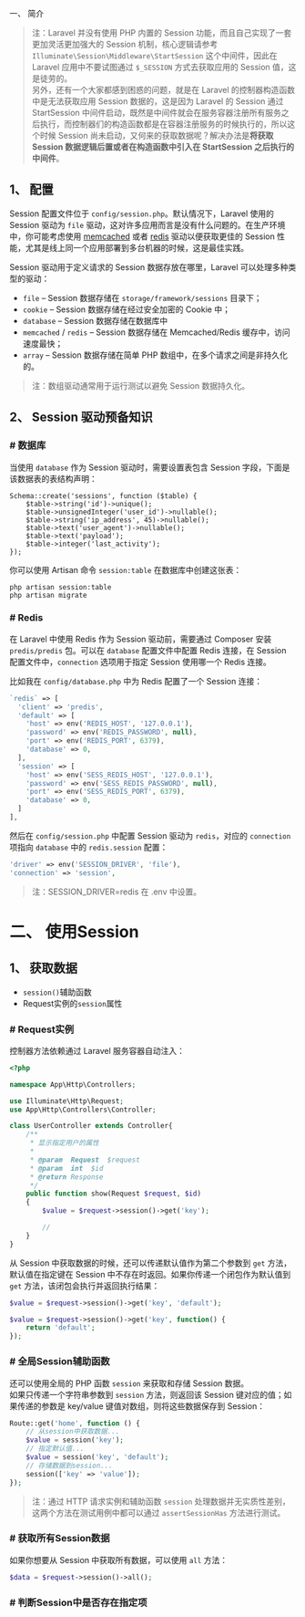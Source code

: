 一、 简介
>注：Laravel 并没有使用 PHP 内置的 Session 功能，而且自己实现了一套更加灵活更加强大的 Session 机制，核心逻辑请参考 `Illuminate\Session\Middleware\StartSession` 这个中间件，因此在 Laravel 应用中不要试图通过 `$_SESSION` 方式去获取应用的 Session 值，这是徒劳的。  
另外，还有一个大家都感到困惑的问题，就是在 Laravel 的控制器构造函数中是无法获取应用 Session 数据的，这是因为 Laravel 的 Session 通过 StartSession 中间件启动，既然是中间件就会在服务容器注册所有服务之后执行，而控制器们的构造函数都是在容器注册服务的时候执行的，所以这个时候 Session 尚未启动，又何来的获取数据呢？解决办法是**将获取 Session 数据逻辑后置或者在构造函数中引入在 StartSession 之后执行的中间件**。  

## 1、 配置
Session 配置文件位于 `config/session.php`。默认情况下，Laravel 使用的 Session 驱动为 `file` 驱动，这对许多应用而言是没有什么问题的。在生产环境中，你可能考虑使用 [memcached](https://memcached.org/) 或者 [redis](https://redis.io/) 驱动以便获取更佳的 Session 性能，尤其是线上同一个应用部署到多台机器的时候，这是最佳实践。  

Session 驱动用于定义请求的 Session 数据存放在哪里，Laravel 可以处理多种类型的驱动：  

* `file` – Session 数据存储在 `storage/framework/sessions` 目录下；
* `cookie` – Session 数据存储在经过安全加密的 Cookie 中；
* `database` – Session 数据存储在数据库中
* `memcached` / `redis` – Session 数据存储在 Memcached/Redis 缓存中，访问速度最快；
* `array` – Session 数据存储在简单 PHP 数组中，在多个请求之间是非持久化的。

>注：数组驱动通常用于运行测试以避免 Session 数据持久化。  


## 2、 Session 驱动预备知识
### \# 数据库
当使用 `database` 作为 Session 驱动时，需要设置表包含 Session 字段，下面是该数据表的表结构声明：  
```
Schema::create('sessions', function ($table) {
    $table->string('id')->unique();
    $table->unsignedInteger('user_id')->nullable();
    $table->string('ip_address', 45)->nullable();
    $table->text('user_agent')->nullable();
    $table->text('payload');
    $table->integer('last_activity');
});
```
你可以使用 Artisan 命令 `session:table` 在数据库中创建这张表：  
```
php artisan session:table
php artisan migrate
```

### \# Redis
在 Laravel 中使用 Redis 作为 Session 驱动前，需要通过 Composer 安装 `predis/predis` 包。可以在 `database` 配置文件中配置 Redis 连接，在 Session 配置文件中，`connection` 选项用于指定 Session 使用哪一个 Redis 连接。  

比如我在 `config/database.php` 中为 Redis 配置了一个 Session 连接：  
```php
`redis` => [
  'client' => 'predis',
  'default' => [
    'host' => env('REDIS_HOST', '127.0.0.1'),
    'password' => env('REDIS_PASSWORD', null),
    'port' => env('REDIS_PORT', 6379),
    'database' => 0,
  ],
  'session' => [
    'host' => env('SESS_REDIS_HOST', '127.0.0.1'),
    'password' => env('SESS_REDIS_PASSWORD', null),
    'port' => env('SESS_REDIS_PORT', 6379),
    'database' => 0,
  ]
],
```
然后在 `config/session.php` 中配置 Session 驱动为 `redis`，对应的 `connection` 项指向 `database` 中的 `redis.session` 配置：  
```php
'driver' => env('SESSION_DRIVER', 'file'),
'connection' => 'session',
```
>注：SESSION_DRIVER=redis 在 .env 中设置。  




# 二、 使用Session
## 1、 获取数据
* `session()`辅助函数
* Request实例的`session`属性

### \# Request实例
控制器方法依赖通过 Laravel 服务容器自动注入：  
```php
<?php

namespace App\Http\Controllers;

use Illuminate\Http\Request;
use App\Http\Controllers\Controller;

class UserController extends Controller{
    /**
     * 显示指定用户的属性
     *
     * @param  Request  $request
     * @param  int  $id
     * @return Response
     */
    public function show(Request $request, $id)
    {
        $value = $request->session()->get('key');

        //
    }
}
```
从 Session 中获取数据的时候，还可以传递默认值作为第二个参数到 `get` 方法，默认值在指定键在 Session 中不存在时返回。如果你传递一个闭包作为默认值到 `get` 方法，该闭包会执行并返回执行结果：  
```php
$value = $request->session()->get('key', 'default');

$value = $request->session()->get('key', function() {
    return 'default';
});
```

### \# 全局Session辅助函数
还可以使用全局的 PHP 函数 `session` 来获取和存储 Session 数据。  
如果只传递一个字符串参数到 `session` 方法，则返回该 Session 键对应的值；如果传递的参数是 key/value 键值对数组，则将这些数据保存到 Session：  
```php
Route::get('home', function () {
    // 从session中获取数据...
    $value = session('key');
    // 指定默认值...
    $value = session('key', 'default');
    // 存储数据到session...
    session(['key' => 'value']);
});
```
>注：通过 HTTP 请求实例和辅助函数 `session` 处理数据并无实质性差别，这两个方法在测试用例中都可以通过 `assertSessionHas` 方法进行测试。  


### \# 获取所有Session数据
如果你想要从 Session 中获取所有数据，可以使用 `all` 方法：  
```php
$data = $request->session()->all();
```

### \# 判断Session中是否存在指定项
